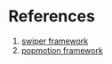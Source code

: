 # References
1. [swiper framework](https://swiperjs.com)
2. [popmotion framework](https://popmotion.io/)
